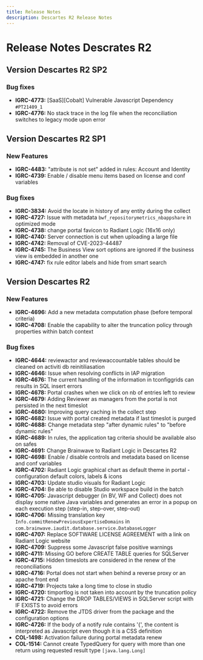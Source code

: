 ```yaml
---
title: Release Notes
description: Descartes R2 Release Notes
---
```


# Release Notes Descrates R2

## Version Descartes R2 SP2

### Bug fixes

- **IGRC-4773:** [SaaS][Cobalt] Vulnerable Javascript Dependency `#PT21409_1`
- **IGRC-4776:** No stack trace in the log file when the reconciliation switches to legacy mode upon error

## Version Descartes R2 SP1

### New Features

- **IGRC-4483:** "attribute is not set" added in rules: Account and Identity
- **IGRC-4739:** Enable / disable menu items based on license and conf variables

### Bug fixes

- **IGRC-3834:** Avoid the locate in history of any entity during the collect
- **IGRC-4727:** Issue with metadata `bwf_repositorymetrics_nbappshare` in optimized mode
- **IGRC-4738:** change portal favicon to Radiant Logic (16x16 only)
- **IGRC-4740:** Server connection is cut when uploading a large file
- **IGRC-4742:** Removal of CVE-2023-44487
- **IGRC-4745:** The Business View sort options are ignored if the business view is embedded in another one
- **IGRC-4747:** fix rule editor labels and hide from smart search

## Version Descartes R2

### New Features

- **IGRC-4696:** Add a new metadata computation phase (before temporal criteria)
- **IGRC-4708:** Enable the capability to alter the truncation policy through properties within batch context

### Bug fixes

- **IGRC-4644:** reviewactor and reviewaccountable tables should be cleaned on activiti db reinitiliasation
- **IGRC-4646:** Issue when resolving conflicts in IAP migration
- **IGRC-4676:** The current handling of the information in tconfiggrids can results in SQL insert errors
- **IGRC-4678:** Portal crashes when we click on nb of entries left to review
- **IGRC-4679:** Adding Reviewer as managers from the portal is not persisted in the next timeslot
- **IGRC-4680:** Improving query caching in the collect step
- **IGRC-4682:** Issue with portal created metadata if last timeslot is purged
- **IGRC-4688:** Change metadata step "after dynamic rules" to "before dynamic rules"
- **IGRC-4689:** In rules, the application tag criteria should be available also on safes
- **IGRC-4691:** Change Brainwave to Radiant Logic in Descartes R2
- **IGRC-4698:** Enable / disable controls and metadata based on license and conf variables
- **IGRC-4702:** Radiant Logic graphical chart as default theme in portal - configuration default colors,  labels & icons
- **IGRC-4703:** Update studio visuals for Radiant Logic
- **IGRC-4704:** Be able to disable Studio workspace build in the batch
- **IGRC-4705:** Javascript debugger (in BV, WF and Collect) does not display some native Java variables and generates an error in a popup on each execution step (step-in, step-over, step-out)
- **IGRC-4706:** Missing translation key `Info.commitRenewPreviousExpertiseDomains` in `com.brainwave.iaudit.database.service.DatabaseLogger`
- **IGRC-4707:** Replace SOFTWARE LICENSE AGREEMENT with a link on Radiant Logic website
- **IGRC-4709:** Suppress some Javascript false positive warnings
- **IGRC-4711:** Missing GO before CREATE TABLE queries for SQLServer
- **IGRC-4715:** Hidden timeslots are considered in the renew of the reconciliations
- **IGRC-4716:** Portal does not start when behind a reverse proxy or an apache front end
- **IGRC-4719:** Projects take a long time to close in studio
- **IGRC-4720:** timportlog is not taken into account by the truncation policy
- **IGRC-4721:** Change the DROP TABLES/VIEWS in SQLServer script with IF EXISTS to avoid errors
- **IGRC-4722:** Remove the JTDS driver from the package and the configuration options
- **IGRC-4726:** If the body of a notify rule contains '{', the content is interpreted as Javascript even though it is a CSS definition
- **COL-1498:** Activation failure during portal metadata renew
- **COL-1514:** Cannot create TypedQuery for query with more than one return using requested result type `[java.lang.Long]`

